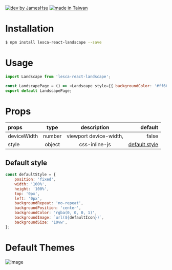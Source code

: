 [![dev by JamesHsu](https://img.shields.io/badge/Dev%20by-Jameshsu1125-green)](https://github.com/jameshsu1125/) [![made in Taiwan](https://img.shields.io/badge/Made%20in-Taiwan-orange)](https://github.com/jameshsu1125/)

# Installation

```sh
$ npm install lesca-react-landscape --save
```

# Usage

```javascript
import Landscape from 'lesca-react-landscape';

const LandscapePage = () => <Landscape style={{ backgroundColor: '#ff6600' }} />;
export default LandscapePage;
```

# Props

| props       |  type  |      description       |                          default |
| :---------- | :----: | :--------------------: | -------------------------------: |
| deviceWidth | number | viewport device-width, |                            false |
| style       | object |     css-inline-js      | [default style](##default-style) |

## Default style

```javascript
const defaultStyle = {
	position: 'fixed',
	width: '100%',
	height: '100%',
	top: '0px',
	left: '0px',
	backgroundRepeat: 'no-repeat',
	backgroundPosition: 'center',
	backgroundColor: 'rgba(0, 0, 0, 1)',
	backgroundImage: `url(${defaultIcon})`,
	backgroundSize: '10vw',
};
```

# Default Themes

![image](http://linebot.lesca.net/data/git/1.png)
